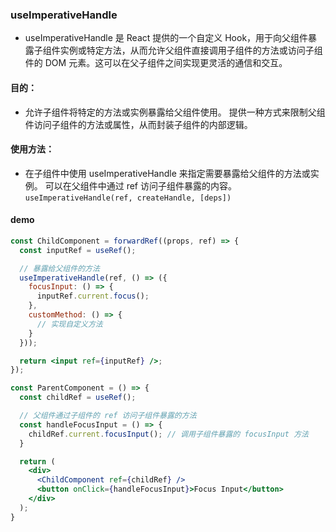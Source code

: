 ### useImperativeHandle
* useImperativeHandle 是 React 提供的一个自定义 Hook，用于向父组件暴露子组件实例或特定方法，从而允许父组件直接调用子组件的方法或访问子组件的 DOM 元素。这可以在父子组件之间实现更灵活的通信和交互。

#### 目的：
* 允许子组件将特定的方法或实例暴露给父组件使用。
提供一种方式来限制父组件访问子组件的方法或属性，从而封装子组件的内部逻辑。
#### 使用方法：
* 在子组件中使用 useImperativeHandle 来指定需要暴露给父组件的方法或实例。
可以在父组件中通过 ref 访问子组件暴露的内容。
`useImperativeHandle(ref, createHandle, [deps])`

#### demo
```jsx
const ChildComponent = forwardRef((props, ref) => {
  const inputRef = useRef();

  // 暴露给父组件的方法
  useImperativeHandle(ref, () => ({
    focusInput: () => {
      inputRef.current.focus();
    },
    customMethod: () => {
      // 实现自定义方法
    }
  }));

  return <input ref={inputRef} />;
});

```

```jsx
const ParentComponent = () => {
  const childRef = useRef();

  // 父组件通过子组件的 ref 访问子组件暴露的方法
  const handleFocusInput = () => {
    childRef.current.focusInput(); // 调用子组件暴露的 focusInput 方法
  }

  return (
    <div>
      <ChildComponent ref={childRef} />
      <button onClick={handleFocusInput}>Focus Input</button>
    </div>
  );
}
```